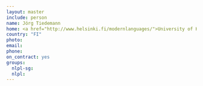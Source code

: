 ```yaml
---
layout: master
include: person
name: Jörg Tiedemann
home: <a href="http://www.helsinki.fi/modernlanguages/">University of Helsinki, Department of Modern Languages</a>
country: "FI"
photo:
email:
phone:
on_contract: yes
groups:
  nlpl-sg:
  nlpl:
---
```

